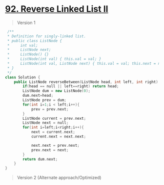 # [92. Reverse Linked List II](https://leetcode.com/problems/reverse-linked-list-ii/)
> Version 1
```c++
 /**
 * Definition for singly-linked list.
 * public class ListNode {
 *     int val;
 *     ListNode next;
 *     ListNode() {}
 *     ListNode(int val) { this.val = val; }
 *     ListNode(int val, ListNode next) { this.val = val; this.next = next; }
 * }
 */
class Solution {
    public ListNode reverseBetween(ListNode head, int left, int right) {
        if(head == null || left==right) return head;
        ListNode dum = new ListNode(0);
        dum.next=head;
        ListNode prev = dum;
        for(int i=1;i < left;i++){
            prev = prev.next;
        }
        ListNode current = prev.next;
        ListNode next = null;
        for(int i=left;i<right;i++){
            next = current.next;
            current.next = next.next;

            next.next = prev.next;
            prev.next = next;
        }
        return dum.next;
    }
}
```

> Version 2 (Alternate approach/Optimized)
